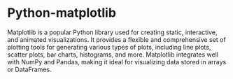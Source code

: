 # Python-matplotlib
Matplotlib is a popular Python library used for creating static, interactive, and animated visualizations. It provides a flexible and comprehensive set of plotting tools for generating various types of plots, including line plots, scatter plots, bar charts, histograms, and more. Matplotlib integrates well with NumPy and Pandas, making it ideal for visualizing data stored in arrays or DataFrames.
